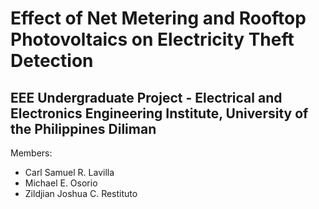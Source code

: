 # Effect of Net Metering and Rooftop Photovoltaics on Electricity Theft Detection
## EEE Undergraduate Project - Electrical and Electronics Engineering Institute, University of the Philippines Diliman
Members:
* Carl Samuel R. Lavilla
* Michael E. Osorio
* Zildjian Joshua C. Restituto
